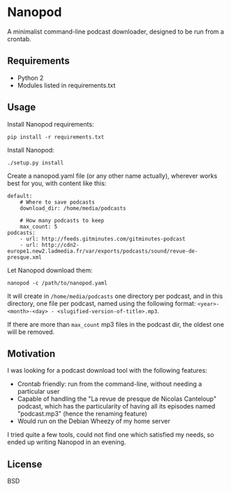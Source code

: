 # Nanopod

A minimalist command-line podcast downloader, designed to be run from a crontab.

## Requirements

- Python 2
- Modules listed in requirements.txt

## Usage

Install Nanopod requirements:

    pip install -r requirements.txt

Install Nanopod:

    ./setup.py install

Create a nanopod.yaml file (or any other name actually), wherever works best
for you, with content like this:

    default:
        # Where to save podcasts
        download_dir: /home/media/podcasts

        # How many podcasts to keep
        max_count: 5
    podcasts:
        - url: http://feeds.gitminutes.com/gitminutes-podcast
        - url: http://cdn2-europe1.new2.ladmedia.fr/var/exports/podcasts/sound/revue-de-presque.xml

Let Nanopod download them:

    nanopod -c /path/to/nanopod.yaml

It will create in `/home/media/podcasts` one directory per podcast, and in this
directory, one file per podcast, named using the following format:
`<year>-<month>-<day> - <slugified-version-of-title>.mp3`.

If there are more than `max_count` mp3 files in the podcast dir, the oldest one
will be removed.

## Motivation

I was looking for a podcast download tool with the following features:
- Crontab friendly: run from the command-line, without needing a particular
  user
- Capable of handling the "La revue de presque de Nicolas Canteloup" podcast,
  which has the particularity of having all its episodes named "podcast.mp3"
  (hence the renaming feature)
- Would run on the Debian Wheezy of my home server

I tried quite a few tools, could not find one which satisfied my needs, so ended
up writing Nanopod in an evening.

## License

BSD
